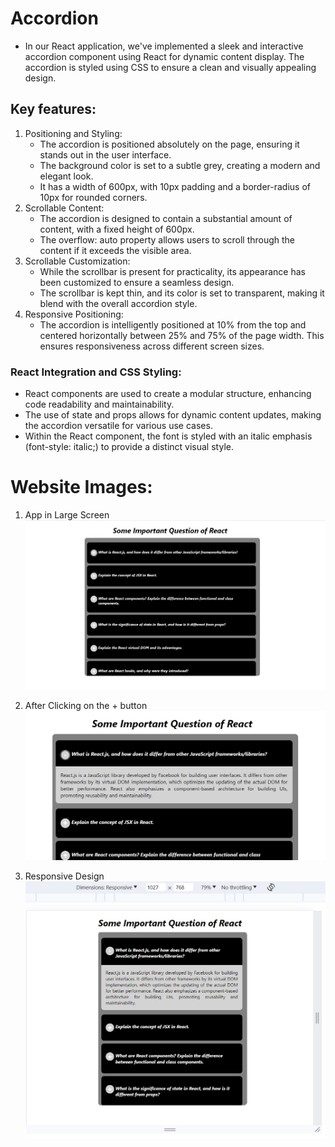 # Accordion 
- In our React application, we've implemented a sleek and interactive accordion component using React for dynamic content display. The accordion is styled using CSS to ensure a clean and visually appealing design.

## Key features:
  1. Positioning and Styling:
     - The accordion is positioned absolutely on the page, ensuring it stands out in the user interface.
     - The background color is set to a subtle grey, creating a modern and elegant look.
     - It has a width of 600px, with 10px padding and a border-radius of 10px for rounded corners.
  2. Scrollable Content:
     - The accordion is designed to contain a substantial amount of content, with a fixed height of 600px.
     - The overflow: auto property allows users to scroll through the content if it exceeds the visible area.
  3. Scrollable Customization:
     - While the scrollbar is present for practicality, its appearance has been customized to ensure a seamless design.
     - The scrollbar is kept thin, and its color is set to transparent, making it blend with the overall accordion style.
  4. Responsive Positioning:
     - The accordion is intelligently positioned at 10% from the top and centered horizontally between 25% and 75% of the page width. This ensures responsiveness across different screen sizes.

### React Integration and CSS Styling:
  - React components are used to create a modular structure, enhancing code readability and maintainability.
  - The use of state and props allows for dynamic content updates, making the accordion versatile for various use cases.
  - Within the React component, the font is styled with an italic emphasis (font-style: italic;) to provide a distinct visual style.

# Website Images:
  1. App in Large Screen
  ![App in large screen](./assets/1.jpg)

  2. After Clicking on the + button  
  ![after clicking on the + button](./assets/2.jpg)

  3. Responsive Design
  ![Responsive Design](./assets/3.jpg)
